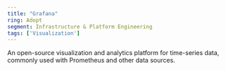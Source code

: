 ```yaml
---
title: "Grafana"
ring: Adopt
segment: Infrastructure & Platform Engineering
tags: ['Visualization']
---
```

An open-source visualization and analytics platform for time-series data, commonly used with Prometheus and other data sources.
